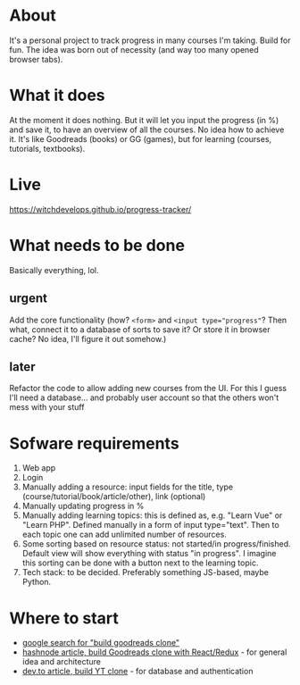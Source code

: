 # About
It's a personal project to track progress in many courses I'm taking. Build for fun. The idea was born out of necessity (and way too many opened browser tabs).

# What it does
At the moment it does nothing.
But it will let you input the progress (in %) and save it, to have an overview of all the courses. No idea how to achieve it.
It's like Goodreads (books) or GG (games), but for learning (courses, tutorials, textbooks).

# Live
https://witchdevelops.github.io/progress-tracker/

# What needs to be done
Basically everything, lol.
## urgent
Add the core functionality (how? `<form>` and `<input type="progress"`? Then what, connect it to a database of sorts to save it? Or store it in browser cache? No idea, I'll figure it out somehow.)
## later
Refactor the code to allow adding new courses from the UI. For this I guess I'll need a database... and probably user account so that the others won't mess with your stuff

# Sofware requirements
1. Web app
2. Login
3. Manually adding a resource: input fields for the title, type (course/tutorial/book/article/other), link (optional)
4. Manually updating progress in %
5. Manually adding learning topics: this is defined as, e.g. "Learn Vue" or "Learn PHP". Defined manually in a form of input type="text". Then to each topic one can add unlimited number of resources.
6. Some sorting based on resource status: not started/in progress/finished. Default view will show everything with status "in progress". I imagine this sorting can be done with a button next to the learning topic.
7. Tech stack: to be decided. Preferably something JS-based, maybe Python.

# Where to start
* [google search for "build goodreads clone"](https://www.google.com/search?q=build+goodreads+clone&oq=build+goodreads+clone&aqs=chrome.0.69i59.11292j0j7&sourceid=chrome&ie=UTF-8)
* [hashnode article, build Goodreads clone with React/Redux](https://saravanakumarjn.hashnode.dev/goodreads-clone-reactjs) - for general idea and architecture
* [dev.to article, build YT clone](https://dev.to/reedbarger/how-to-build-a-youtube-clone-with-react-1m27) - for database and authentication
